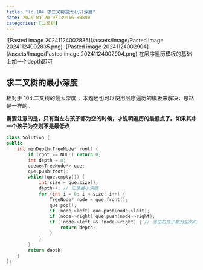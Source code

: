 ```yaml
---
title: "lc.104 求二叉树最大(小)深度"
date: 2025-03-20 03:39:16 +0800
categories: [二叉树]
---
```


![Pasted image 20241124002835](/assets/Image/Pasted image 20241124002835.png)
![Pasted image 20241124002904](/assets/Image/Pasted image 20241124002904.png)
在层序遍历模板的基础上加一个depth即可

## 求二叉树的最小深度

相对于 104.二叉树的最大深度 ，本题还也可以使用层序遍历的模板来解决，思路是一样的。

**需要注意的是，只有当左右孩子都为空的时候，才说明遍历的最低点了。如果其中一个孩子为空则不是最低点**
```cpp
class Solution {
public:
    int minDepth(TreeNode* root) {
        if (root == NULL) return 0;
        int depth = 0;
        queue<TreeNode*> que;
        que.push(root);
        while(!que.empty()) {
            int size = que.size();
            depth++; // 记录最小深度
            for (int i = 0; i < size; i++) {
                TreeNode* node = que.front();
                que.pop();
                if (node->left) que.push(node->left);
                if (node->right) que.push(node->right);
                if (!node->left && !node->right) { // 当左右孩子都为空的时候，说明是最低点的一层了，退出
                    return depth;
                }
            }
        }
        return depth;
    }
};
```